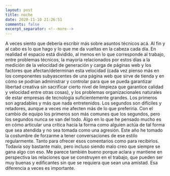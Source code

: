 ```yaml
---
layout: post
title: noche
date: 2020-11-10 21:26:51
comments: false
excerpt_separator: <!--more-->
---
```

A veces siento que debería escribir más sobre asuntos técnicos acá. Al fin y al cabo es lo que hago y lo que me da vueltas en la cabeza cada día. En realidad el espacio está dividido, al menos en lo que corresponde al trabajo, entre problemas técnicos, la mayoría relacionados por estos días a la medición de la velocidad de generación y carga de páginas web y los factores que afectan/determinan esta velocidad (cada vez pienso más en los componentes subyascentes de una página web que sirve de tienda y en cómo se podrían administrar y controlar para que se pueda garantizar libertad creativa sin sacrificar cierto nivel de limpieza que garantice calidad y velocidad entre otras cosas), y los problemas organizacionales naturales de estar empresas de tecnología suficientemente grandes. Los primeros son agradables y más que nada entretenidos. Los segundos son difíciles y retadores, aunque a veces me afecten más de lo que preferiría. Con el cambio de equipo los primeros son más comunes que los segundos, pero los segundos nunca se van del todo. Algo en lo que he pensado mucho es en cómo articular una crítica hacia la forma como alguien actúa de tal forma que sea atendida y no sea tomada como una agresión. Este año he tomado la costumbre de forzarme a tener conversaciones de ese estilo regularmente. Tanto para ofrecer esos comentarios como para recibirlos. Todavía soy bastante malo, pero incluso siendo malo creo que siempre se gana algo con eso. Me parece también bueno porque aclara y mantiene en perspectiva las relaciones que se construyen en el trabajo, que pueden ser muy buenas y edificantes sin que se requiera que sean una amistad. Esa diferencia a veces es importante. 
